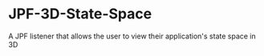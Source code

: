 # JPF-3D-State-Space
A JPF listener that allows the user to view their application's state space in 3D
